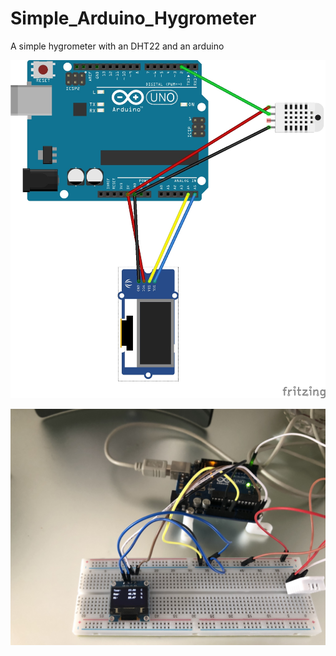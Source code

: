 # Simple_Arduino_Hygrometer

A simple hygrometer with an DHT22 and an arduino

![Image of the sketch](https://github.com/scns/Simple_Arduino_Hygrometer/blob/master/Sketch_bb.jpg)

![Image of the build](https://github.com/scns/Simple_Arduino_Hygrometer/blob/master/IMG_4705.jpg)